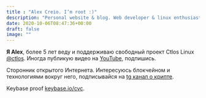```yaml
---
title : "Alex Creio. I’m root :)"
description: "Personal website & blog. Web developer & linux enthusiast."
date: 2020-10-06T08:47:36+00:00
draft: false
image: ""
---
```


**Я Alex**, более 5 лет веду и поддерживаю свободный проект Ctlos Linux [@ctlos](https://t.me/ctlos). Иногда публикую видео на [YouTube](https://youtube.com/c/creioyt?sub_confirmation=1), подпишись.

Сторонник открытого Интернета. Интересуюсь блокчейном и технологиями вокруг него, подписывайся на [tg канал о крипте](https://t.me/cvcstart).

Keybase proof [keybase.io/cvc](https://keybase.io/cvc).
